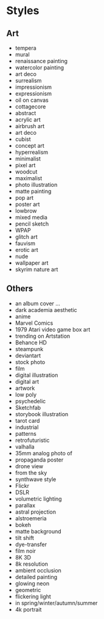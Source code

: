# Styles

## Art

- tempera
- mural
- renaissance painting
- watercolor painting
- art deco
- surrealism
- impressionism
- expressionism
- oil on canvas
- cottagecore
- abstract
- acrylic art
- airbrush art
- art deco
- cubist
- concept art
- hyperrealism
- minimalist
- pixel art
- woodcut
- maximalist
- photo illustration
- matte painting
- pop art
- poster art
- lowbrow
- mixed media
- pencil sketch
- WPAP
- glitch art
- fauvism
- erotic art
- nude
- wallpaper art
- skyrim nature art

## Others

- an album cover ...
- dark academia aesthetic
- anime
- Marvel Comics
- 1979 Atari video game box art
- trending on Artstation
- Behance HD
- steampunk
- deviantart
- stock photo
- film
- digital illustration
- digital art
- artwork
- low poly
- psychedelic
- Sketchfab
- storybook illustration
- tarot card
- industrial
- patterns
- retrofuturistic
- valhalla
- 35mm analog photo of
- propaganda poster
- drone view
- from the sky
- synthwave style
- Flickr
- DSLR
- volumetric lighting
- parallax
- astral projection
- alstroemeria
- bokeh
- matte background
- tilt shift
- dye-transfer
- film noir
- 8K 3D
- 8k resolution
- ambient occlusion
- detailed painting
- glowing neon
- geometric
- flickering light
- in spring/winter/autumn/summer
- 4k portrait